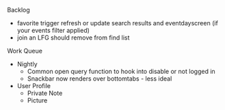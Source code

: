 Backlog
* favorite trigger refresh or update search results and eventdayscreen (if your events filter applied)
* join an LFG should remove from find list

Work Queue
* Nightly
  * Common open query function to hook into disable or not logged in
  * Snackbar now renders over bottomtabs - less ideal
* User Profile
  * Private Note
  * Picture
